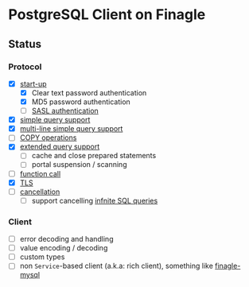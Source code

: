 # PostgreSQL Client on Finagle

## Status

### Protocol

- [x] [start-up](https://www.postgresql.org/docs/current/protocol-flow.html#id-1.10.5.7.3)
    - [x] Clear text password authentication
    - [x] MD5 password authentication
    - [ ] [SASL authentication](https://www.postgresql.org/docs/current/sasl-authentication.html)
- [x] [simple query support](https://www.postgresql.org/docs/current/protocol-flow.html#id-1.10.5.7.4)
- [x] [multi-line simple query support](https://www.postgresql.org/docs/current/protocol-flow.html#PROTOCOL-FLOW-MULTI-STATEMENT)
- [ ] [COPY operations](https://www.postgresql.org/docs/current/protocol-flow.html#PROTOCOL-COPY)
- [x] [extended query support](https://www.postgresql.org/docs/current/protocol-flow.html#PROTOCOL-FLOW-EXT-QUERY)
    - [ ] cache and close prepared statements
    - [ ] portal suspension / scanning
- [ ] [function call](https://www.postgresql.org/docs/current/protocol-flow.html#id-1.10.5.7.6)
- [x] [TLS](https://www.postgresql.org/docs/current/protocol-flow.html#id-1.10.5.7.11)
- [ ] [cancellation](https://www.postgresql.org/docs/current/protocol-flow.html#id-1.10.5.7.9)
    - [ ] support cancelling [infnite SQL queries](https://www.quora.com/Is-it-possible-to-write-an-SQL-query-that-runs-infinitely)

### Client

- [ ] error decoding and handling
- [ ] value encoding / decoding
- [ ] custom types
- [ ] non `Service`-based client (a.k.a: rich client), something like [finagle-mysql](https://github.com/twitter/finagle/blob/develop/finagle-mysql/src/main/scala/com/twitter/finagle/mysql/Client.scala#L66)
